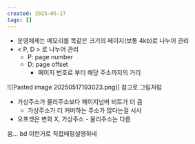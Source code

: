 ```yaml
---
created: 2025-05-17
tags: []
---
```

- 운영체제는 메모리를 똑같은 크기의 페이지(보통 4kb)로 나누어 관리
- < P, D > 로 나누어 관리
	- P: page number
	- D: page offset
		- 페이지 번호로 부터 해당 주소까지의 거리

![[Pasted image 20250517193023.png]]
참고로 그림처럼 
- 가상주소가 물리주소보다 페이지넘버 비트가 더 큼
	- 가상주소가 더 커버하는 주소가 많다는걸 시사
- 오프셋은 변화 X, 가상주소 - 물리주소는 다름

음... bd 이런거로 직접매핑설명하네 